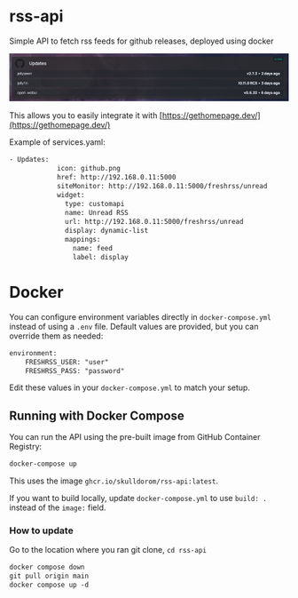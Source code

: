 # rss-api

Simple API to fetch rss feeds for github releases, deployed using docker

![alt text](example/image.png)

This allows you to easily integrate it with [https://gethomepage.dev/](https://gethomepage.dev/)

Example of services.yaml:

```
- Updates:
            icon: github.png
            href: http://192.168.0.11:5000
            siteMonitor: http://192.168.0.11:5000/freshrss/unread
            widget:
              type: customapi
              name: Unread RSS
              url: http://192.168.0.11:5000/freshrss/unread
              display: dynamic-list
              mappings:
                name: feed
                label: display
```

# Docker

You can configure environment variables directly in `docker-compose.yml` instead of using a `.env` file. Default values are provided, but you can override them as needed:

```
environment:
	FRESHRSS_USER: "user"
	FRESHRSS_PASS: "password"
```

Edit these values in your `docker-compose.yml` to match your setup.

## Running with Docker Compose

You can run the API using the pre-built image from GitHub Container Registry:

```bash
docker-compose up
```

This uses the image `ghcr.io/skulldorom/rss-api:latest`.

If you want to build locally, update `docker-compose.yml` to use `build: .` instead of the `image:` field.

### How to update

Go to the location where you ran git clone, `cd rss-api`

```
docker compose down
git pull origin main
docker compose up -d
```
